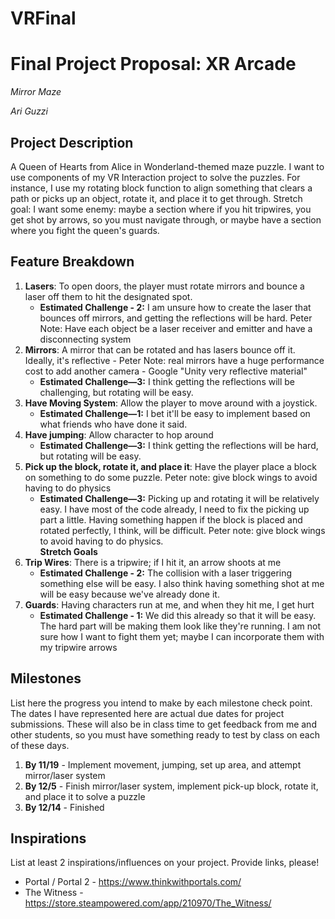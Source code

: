 # VRFinal

# Final Project Proposal: XR Arcade

*Mirror Maze*

*Ari Guzzi*

## Project Description

A Queen of Hearts from Alice in Wonderland-themed maze puzzle. I  want to use components of my VR Interaction project to solve the puzzles. For instance, I use my rotating block function to align something that clears a path or picks up an object, rotate it, and place it to get through. Stretch goal: I want some enemy: maybe a section where if you hit tripwires, you get shot by arrows, so you must navigate through, or maybe have a section where you fight the queen's guards.

## Feature Breakdown

1. **Lasers**: To open doors, the player must rotate mirrors and bounce a laser off them to hit the designated spot.<br>
    - **Estimated Challenge - 2:** I am unsure how to create the laser that bounces off mirrors, and getting the reflections will be hard. Peter Note: Have each object be a laser receiver and emitter and have a disconnecting system<br>
2. **Mirrors**: A mirror that can be rotated and has lasers bounce off it. Ideally, it's reflective - Peter Note: real mirrors have a huge performance cost to add another camera - Google "Unity very reflective material"<br>
    - **Estimated Challenge—3:** I think getting the reflections will be challenging, but rotating will be easy.<br>
3. **Have Moving System**: Allow the player to move around with a joystick. <br>
    - **Estimated Challenge—1:** I bet it'll be easy to implement based on what friends who have done it said.<br>
4. **Have jumping**: Allow character to hop around<br>
    - **Estimated Challenge—3:** I think getting the reflections will be hard, but rotating will be easy.<br>
5. **Pick up the block, rotate it, and place it**: Have the player place a block on something to do some puzzle. Peter note: give block wings to avoid having to do physics<br>
    - **Estimated Challenge—3:** Picking up and rotating it will be relatively easy. I have most of the code already, I need to fix the picking up part a little. Having something happen if the block is placed and rotated perfectly, I think, will be difficult. Peter note: give block wings to avoid having to do physics.<br>
**Stretch Goals**<br>
6. **Trip Wires**: There is a tripwire; if I hit it, an arrow shoots at me<br>
    - **Estimated Challenge - 2:** The collision with a laser triggering something else will be easy. I also think having something shot at me will be easy because we've already done it.<br>
7. **Guards**: Having characters run at me, and when they hit me, I get hurt<br>
    - **Estimated Challenge - 1:** We did this already so that it will be easy. The hard part will be making them look like they're running. I am not sure how I want to fight them yet; maybe I can incorporate them with my tripwire arrows<br>


## Milestones

List here the progress you intend to make by each milestone check point. The dates I have represented here are actual due dates for project submissions. These will also be in class time to get feedback from me and other students, so you must have something ready to test by class on each of these days.

1. **By 11/19** - Implement movement, jumping, set up area, and attempt mirror/laser system
2. **By 12/5** - Finish mirror/laser system, implement pick-up block, rotate it, and place it to solve a puzzle
3. **By 12/14** - Finished

## Inspirations

List at least 2 inspirations/influences on your project. Provide links, please!
- Portal / Portal 2 - https://www.thinkwithportals.com/
- The Witness - https://store.steampowered.com/app/210970/The_Witness/
